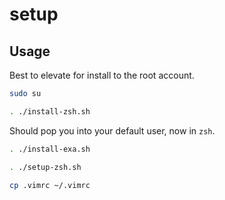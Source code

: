 # setup

## Usage

Best to elevate for install to the root account.

```bash
sudo su
```

```bash
. ./install-zsh.sh
```

Should pop you into your default user, now in `zsh`.

```bash
. ./install-exa.sh
```

```bash
. ./setup-zsh.sh
```

```bash
cp .vimrc ~/.vimrc
```
